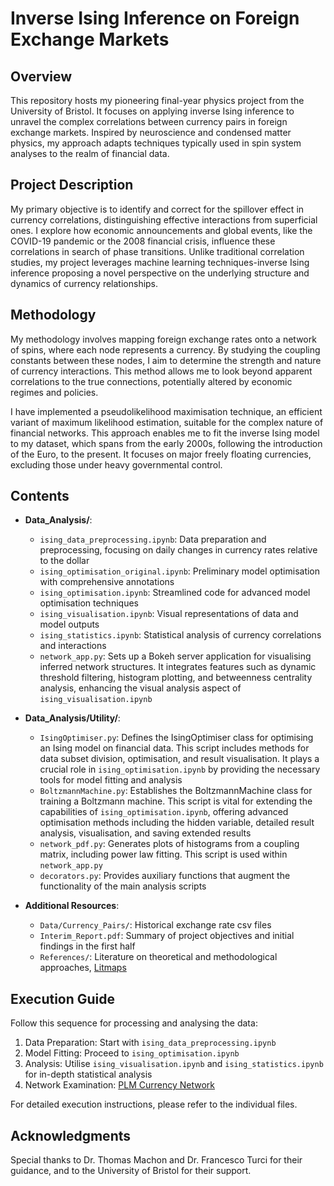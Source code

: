 # Inverse Ising Inference on Foreign Exchange Markets

## Overview
This repository hosts my pioneering final-year physics project from the University of Bristol. It focuses on applying inverse Ising inference to unravel the complex correlations between currency pairs in foreign exchange markets. Inspired by neuroscience and condensed matter physics, my approach adapts techniques typically used in spin system analyses to the realm of financial data.

## Project Description
My primary objective is to identify and correct for the spillover effect in currency correlations, distinguishing effective interactions from superficial ones. I explore how economic announcements and global events, like the COVID-19 pandemic or the 2008 financial crisis, influence these correlations in search of phase transitions. Unlike traditional correlation studies, my project leverages machine learning techniques-inverse Ising inference proposing a novel perspective on the underlying structure and dynamics of currency relationships.

## Methodology
My methodology involves mapping foreign exchange rates onto a network of spins, where each node represents a currency. By studying the coupling constants between these nodes, I aim to determine the strength and nature of currency interactions. This method allows me to look beyond apparent correlations to the true connections, potentially altered by economic regimes and policies.

I have implemented a pseudolikelihood maximisation technique, an efficient variant of maximum likelihood estimation, suitable for the complex nature of financial networks. This approach enables me to fit the inverse Ising model to my dataset, which spans from the early 2000s, following the introduction of the Euro, to the present. It focuses on major freely floating currencies, excluding those under heavy governmental control.

## Contents
- **Data_Analysis/**:
  - `ising_data_preprocessing.ipynb`: Data preparation and preprocessing, focusing on daily changes in currency rates relative to the dollar
  - `ising_optimisation_original.ipynb`: Preliminary model optimisation with comprehensive annotations
  - `ising_optimisation.ipynb`: Streamlined code for advanced model optimisation techniques
  - `ising_visualisation.ipynb`: Visual representations of data and model outputs
  - `ising_statistics.ipynb`: Statistical analysis of currency correlations and interactions
  - `network_app.py`: Sets up a Bokeh server application for visualising inferred network structures. It integrates features such as dynamic threshold filtering, histogram plotting, and betweenness centrality analysis, enhancing the visual analysis aspect of `ising_visualisation.ipynb`

- **Data_Analysis/Utility/**:
  - `IsingOptimiser.py`: Defines the IsingOptimiser class for optimising an Ising model on financial data. This script includes methods for data subset division, optimisation, and result visualisation. It plays a crucial role in `ising_optimisation.ipynb` by providing the necessary tools for model fitting and analysis
  - `BoltzmannMachine.py`: Establishes the BoltzmannMachine class for training a Boltzmann machine. This script is vital for extending the capabilities of `ising_optimisation.ipynb`, offering advanced optimisation methods including the hidden variable, detailed result analysis, visualisation, and saving extended results
  - `network_pdf.py`: Generates plots of histograms from a coupling matrix, including power law fitting. This script is used within `network_app.py`
  - `decorators.py`: Provides auxiliary functions that augment the functionality of the main analysis scripts

- **Additional Resources**:
  - `Data/Currency_Pairs/`: Historical exchange rate csv files
  - `Interim_Report.pdf`: Summary of project objectives and initial findings in the first half
  - `References/`: Literature on theoretical and methodological approaches, [Litmaps](https://app.litmaps.com/shared/4ff00cbb-1c76-432a-af00-e0c6af755c6f)

## Execution Guide
Follow this sequence for processing and analysing the data:
1. Data Preparation: Start with `ising_data_preprocessing.ipynb`
2. Model Fitting: Proceed to `ising_optimisation.ipynb`
3. Analysis: Utilise `ising_visualisation.ipynb` and `ising_statistics.ipynb` for in-depth statistical analysis
4. Network Examination: [PLM Currency Network](https://currency-network-ffd38c966f8f.autoidleapp.com)

For detailed execution instructions, please refer to the individual files.

## Acknowledgments
Special thanks to Dr. Thomas Machon and Dr. Francesco Turci for their guidance, and to the University of Bristol for their support.
